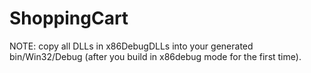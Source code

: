 # ShoppingCart

NOTE: copy all DLLs in x86DebugDLLs into your generated bin/Win32/Debug (after you build in x86debug mode for the first time).